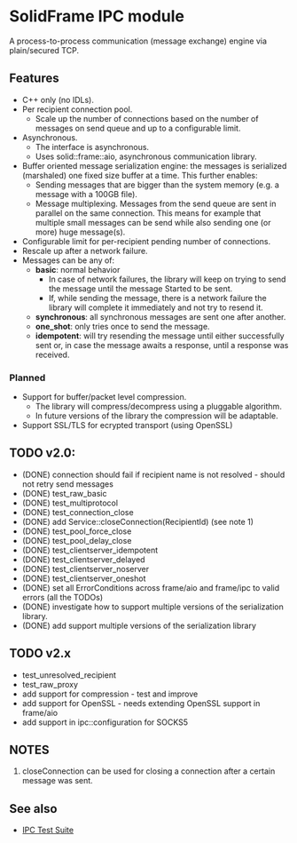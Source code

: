 # SolidFrame IPC module

A process-to-process communication (message exchange) engine via plain/secured TCP.

## Features

* C++ only (no IDLs).
* Per recipient connection pool.
	* Scale up the number of connections based on the number of messages on send queue and up to a configurable limit.
* Asynchronous.
	* The interface is asynchronous.
	* Uses solid::frame::aio, asynchronous communication library.
* Buffer oriented message serialization engine: the messages is serialized (marshaled) one fixed size buffer at a time. This further enables:
	* Sending messages that are bigger than the system memory (e.g. a message with a 100GB file).
	* Message multiplexing. Messages from the send queue are sent in parallel on the same connection. This means for example that multiple small messages can be send while also sending one (or more) huge message(s).
* Configurable limit for per-recipient pending number of connections.
* Rescale up after a network failure.
* Messages can be any of:
	* __basic__: normal behavior
		* In case of network failures, the library will keep on trying to send the message until the message Started to be sent.
		* If, while sending the message, there is a network failure the library will complete it immediately and not try to resend it.
	* __synchronous__: all synchronous messages are sent one after another.
	* __one_shot__: only tries once to send the message.
	* __idempotent__: will try resending the message until either successfully sent or, in case the message awaits a response, until a response was received. 


### Planned
* Support for buffer/packet level compression.
	* The library will compress/decompress using a pluggable algorithm.
	* In future versions of the library the compression will be adaptable.
* Support SSL/TLS for ecrypted transport (using OpenSSL)

## TODO v2.0:

* (DONE) connection should fail if recipient name is not resolved - should not retry send messages
* (DONE) test_raw_basic
* (DONE) test_multiprotocol
* (DONE) test_connection_close
* (DONE) add Service::closeConnection(RecipientId) (see note 1)
* (DONE) test_pool_force_close
* (DONE) test_pool_delay_close
* (DONE) test_clientserver_idempotent
* (DONE) test_clientserver_delayed
* (DONE) test_clientserver_noserver
* (DONE) test_clientserver_oneshot
* (DONE) set all ErrorConditions across frame/aio and frame/ipc to valid errors (all the TODOs)
* (DONE) investigate how to support multiple versions of the serialization library.
* (DONE) add support multiple versions of the serialization library

## TODO v2.x

* test_unresolved_recipient
* test_raw_proxy
* add support for compression - test and improve
* add support for OpenSSL - needs extending OpenSSL support in frame/aio
* add support in ipc::configuration for SOCKS5

## NOTES
1. closeConnection can be used for closing a connection after a certain message was sent.

## See also
* [IPC Test Suite](test/README.md)
